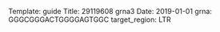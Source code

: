 Template: guide
Title: 29119608 grna3
Date: 2019-01-01
grna: GGGCGGGACTGGGGAGTGGC
target_region: LTR
